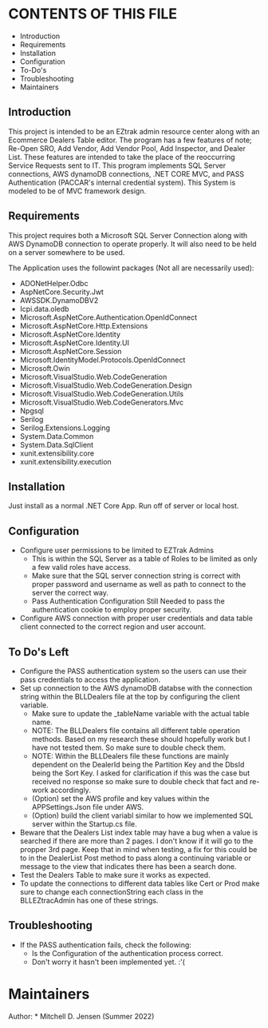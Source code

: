 # CONTENTS OF THIS FILE

 * Introduction
 * Requirements
 * Installation
 * Configuration
 * To-Do's
 * Troubleshooting
 * Maintainers

 ## Introduction
 This project is intended to be an EZtrak admin resource center along with an
 Ecommerce Dealers Table editor. The program has a few features of note; Re-Open SRO,
 Add Vendor, Add Vendor Pool, Add Inspector, and Dealer List. These features are intended
 to take the place of the reoccurring Service Requests sent to IT. This program implements
 SQL Server connections, AWS dynamoDB connections, .NET CORE MVC, and PASS Authentication
 (PACCAR's internal credential system). This System is modeled to be of MVC framework design.

 ## Requirements
 This project requires both a Microsoft SQL Server Connection along with AWS DynamoDB
 connection to operate properly. It will also need to be held on a server somewhere to be used.
 
 The Application uses the followint packages (Not all are necessarily used):
 * ADONetHelper.Odbc
 * AspNetCore.Security.Jwt
 * AWSSDK.DynamoDBV2
 * Icpi.data.oledb
 * Microsoft.AspNetCore.Authentication.OpenIdConnect
 * Microsoft.AspNetCore.Http.Extensions
 * Microsoft.AspNetCore.Identity
 * Microsoft.AspNetCore.Identity.UI
 * Microsoft.AspNetCore.Session
 * Microsoft.IdentityModel.Protocols.OpenIdConnect
 * Microsoft.Owin
 * Microsoft.VisualStudio.Web.CodeGeneration
 * Microsoft.VisualStudio.Web.CodeGeneration.Design
 * Microsoft.VisualStudio.Web.CodeGeneration.Utils
 * Microsoft.VisualStudio.Web.CodeGenerators.Mvc
 * Npgsql
 * Serilog
 * Serilog.Extensions.Logging
 * System.Data.Common
 * System.Data.SqlClient
 * xunit.extensibility.core
 * xunit.extensibility.execution

 ## Installation
 Just install as a normal .NET Core App. Run off of server
 or local host.

 ## Configuration
 * Configure user permissions to be limited to EZTrak Admins
	- This is within the SQL Server as a table of Roles to
	  be limited as only a few valid roles have access.
	- Make sure that the SQL server connection string is correct
	  with proper password and username as well as path to connect
	  to the server the correct way.
	- Pass Authentication Configuration Still Needed to pass
	  the authentication cookie to employ proper security.
 * Configure AWS connection with proper user credentials and data
   table client connected to the correct region and user account.

## To Do's Left
 * Configure the PASS authentication system so the users can use their pass
   credentials to access the application.
 * Set up connection to the AWS dynamoDB databse with the connection string
   within the BLLDealers file at the top by configuring the client variable.
    - Make sure to update the _tableName variable with the actual table name.
    - NOTE: The BLLDealers file contains all different table operation methods.
	  Based on my research these should hopefully work but I have not tested them.
	  So make sure to double check them.
	- NOTE: Within the BLLDealers file these functions are mainly dependent on the DealerId
	  being the Partition Key and the DbsId being the Sort Key. I asked for clarification if
	  this was the case but received no response so make sure to double check that fact and
	  re-work accordingly.
   	- (Option) set the AWS profile and key values within the APPSettings.Json file
   	  under AWS.
	- (Option) build the client variabl similar to how we implemented SQL
	  server within the Startup.cs file.
 * Beware that the Dealers List index table may have a bug when a value is searched
   if there are more than 2 pages. I don't know if it will go to the propper 3rd page.
   Keep that in mind when testing, a fix for this could be to in the DealerList Post
   method to pass along a continuing variable or message to the view that indicates
   there has been a search done.
 * Test the Dealers Table to make sure it works as expected.
 * To update the connections to different data tables like Cert or Prod make sure to change
   each connectionString each class in the BLLEZtracAdmin has one of these strings.


## Troubleshooting
* If the PASS authentication fails, check the following:
	- Is the Configuration of the authentication process correct.
	- Don't worry it hasn't been implemented yet. :'(

# Maintainers
Author:
	* Mitchell D. Jensen (Summer 2022)
